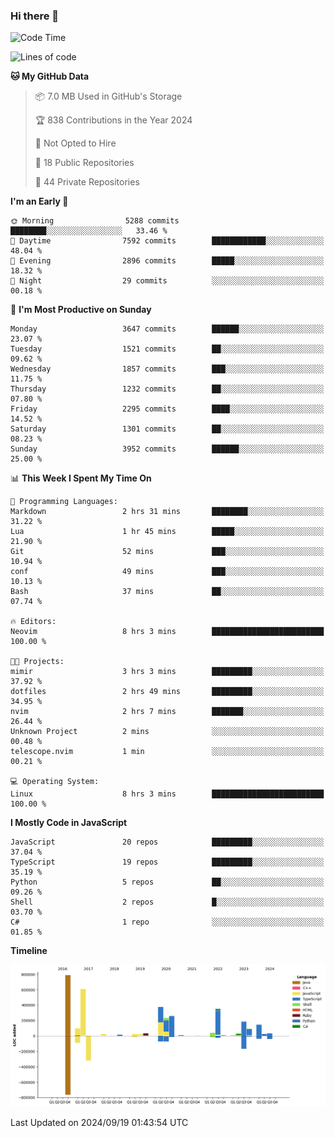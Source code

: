 ### Hi there 👋

<!--
**Clumsy-Coder/Clumsy-Coder** is a ✨ _special_ ✨ repository because its `README.md` (this file) appears on your GitHub profile.

Here are some ideas to get you started:

- 🔭 I’m currently working on ...
- 🌱 I’m currently learning ...
- 👯 I’m looking to collaborate on ...
- 🤔 I’m looking for help with ...
- 💬 Ask me about ...
- 📫 How to reach me: ...
- 😄 Pronouns: ...
- ⚡ Fun fact: ...
-->

<!-- anmol098/waka-readme-stats -->
<!--START_SECTION:waka-->
![Code Time](http://img.shields.io/badge/Code%20Time-883%20hrs%2023%20mins-blue)

![Lines of code](https://img.shields.io/badge/From%20Hello%20World%20I%27ve%20Written-3.4%20million%20lines%20of%20code-blue)

**🐱 My GitHub Data** 

> 📦 7.0 MB Used in GitHub's Storage 
 > 
> 🏆 838 Contributions in the Year 2024
 > 
> 🚫 Not Opted to Hire
 > 
> 📜 18 Public Repositories 
 > 
> 🔑 44 Private Repositories 
 > 
**I'm an Early 🐤** 

```text
🌞 Morning                5288 commits        ████████░░░░░░░░░░░░░░░░░   33.46 % 
🌆 Daytime                7592 commits        ████████████░░░░░░░░░░░░░   48.04 % 
🌃 Evening                2896 commits        █████░░░░░░░░░░░░░░░░░░░░   18.32 % 
🌙 Night                  29 commits          ░░░░░░░░░░░░░░░░░░░░░░░░░   00.18 % 
```
📅 **I'm Most Productive on Sunday** 

```text
Monday                   3647 commits        ██████░░░░░░░░░░░░░░░░░░░   23.07 % 
Tuesday                  1521 commits        ██░░░░░░░░░░░░░░░░░░░░░░░   09.62 % 
Wednesday                1857 commits        ███░░░░░░░░░░░░░░░░░░░░░░   11.75 % 
Thursday                 1232 commits        ██░░░░░░░░░░░░░░░░░░░░░░░   07.80 % 
Friday                   2295 commits        ████░░░░░░░░░░░░░░░░░░░░░   14.52 % 
Saturday                 1301 commits        ██░░░░░░░░░░░░░░░░░░░░░░░   08.23 % 
Sunday                   3952 commits        ██████░░░░░░░░░░░░░░░░░░░   25.00 % 
```


📊 **This Week I Spent My Time On** 

```text
💬 Programming Languages: 
Markdown                 2 hrs 31 mins       ████████░░░░░░░░░░░░░░░░░   31.22 % 
Lua                      1 hr 45 mins        █████░░░░░░░░░░░░░░░░░░░░   21.90 % 
Git                      52 mins             ███░░░░░░░░░░░░░░░░░░░░░░   10.94 % 
conf                     49 mins             ███░░░░░░░░░░░░░░░░░░░░░░   10.13 % 
Bash                     37 mins             ██░░░░░░░░░░░░░░░░░░░░░░░   07.74 % 

🔥 Editors: 
Neovim                   8 hrs 3 mins        █████████████████████████   100.00 % 

🐱‍💻 Projects: 
mimir                    3 hrs 3 mins        █████████░░░░░░░░░░░░░░░░   37.92 % 
dotfiles                 2 hrs 49 mins       █████████░░░░░░░░░░░░░░░░   34.95 % 
nvim                     2 hrs 7 mins        ███████░░░░░░░░░░░░░░░░░░   26.44 % 
Unknown Project          2 mins              ░░░░░░░░░░░░░░░░░░░░░░░░░   00.48 % 
telescope.nvim           1 min               ░░░░░░░░░░░░░░░░░░░░░░░░░   00.21 % 

💻 Operating System: 
Linux                    8 hrs 3 mins        █████████████████████████   100.00 % 
```

**I Mostly Code in JavaScript** 

```text
JavaScript               20 repos            █████████░░░░░░░░░░░░░░░░   37.04 % 
TypeScript               19 repos            █████████░░░░░░░░░░░░░░░░   35.19 % 
Python                   5 repos             ██░░░░░░░░░░░░░░░░░░░░░░░   09.26 % 
Shell                    2 repos             █░░░░░░░░░░░░░░░░░░░░░░░░   03.70 % 
C#                       1 repo              ░░░░░░░░░░░░░░░░░░░░░░░░░   01.85 % 
```



**Timeline**

![Lines of Code chart](https://raw.githubusercontent.com/Clumsy-Coder/Clumsy-Coder/main/assets/bar_graph.png)


 Last Updated on 2024/09/19 01:43:54 UTC
<!--END_SECTION:waka-->
